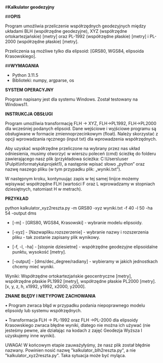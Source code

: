 #**Kalkulator geodezyjny**

##**OPIS**

Program umożliwia przeliczenie współrzędnych geodezyjnych między układami BLH (współrzędne geodezyjne), XYZ (współrzędne ortokartezjańskie) [metry] oraz PL-1992 (współrzędne płaskie) [metry] i PL-2000 (współrzędne płaskie) [metry]. 

Przeliczenia są możliwe tylko dla elipsoid: [GRS80, WGS84, elipsoida Krasowskiego].

##**WYMAGANIA**

- Python 3.11.5
- Biblioteki: numpy, argparse, os
  
**SYSTEM OPERACYJNY**

Program napisany jest dla systemu Windows. Został testowany na Windows11.

**INSTRUKCJA OBSŁUGI**

Program umożliwia  transformację FLH -> XYZ, FLH->PL1992, FLH->PL2000 dla wcześniej podanych elipsoid. Dane wejściowe i wyjściowe programu są obsługiwane w formacie zmiennoprzecinkowym (float).
Należy skorzystać z opcji wprowadzania ręcznego (input txt) dla wprowadzenia współrzędnych.

Aby uzyskać współrzędne przeliczone na wybrany przez nas układ odniesienia, musimy otworzyć w wierszu poleceń (cmd) ścieżkę do folderu zawierającego nasz plik (przykładowa ścieżka: C:\Users\user \Pulpit\informatyka\projekt1), a następnie wpisać słowo „python” oraz nazwę naszego pliku (w tym przypadku plik: „wyniki.txt”).

W następnym kroku, kontynuując zapis w tej samej linijce możemy wpisywać współrzędne FLH (wartości F oraz L wprowadzamy w stopniach dziesiętnych, natomiast H w metrach).

**PRZYKŁAD**

python kalkulator_xyz2reszta.py -m GRS80 -xyz wyniki.txt -f 40 -l 50 -ha 54 -output dms

- [-m] - [GRS80, WGS84, Krasowski] - wybranie modelu elipsoidy.
  
- [-xyz] - [Nazwapliku.rozszerzenie] - wybranie nazwy i rozszerzenia pliku - tak zostanie zapisany plik wynikowy.
  
- [-f, -l, -ha] - [stopnie dziesietne] - współrzędne geodezyjne elipsoidalne punktu, wysokość [metry].
  
- [-output] - [dms/dec_degree/radiany] - wybieramy w jakich jednostkach chcemy mieć wyniki.
  
Wyniki: Współrzędne ortokartezjańskie geocentryczne [metry], współrzędne płaskie PL1992 [metry], współrzędne płaskie PL2000 [metry]. [x, y, z, h, x1992, y1992, x2000, y2000].

**ZNANE BŁĘDY I NIETYPOWE ZACHOWANIA**

•	Program zwraca błąd w przypadku podania niepoprawnego modelu elipsoidy lub systemu współrzędnych.

•	Transformacja FLH -> PL-1992 oraz FLH ->PL-2000 dla elipsoidy Krasowskiego zwraca błędne wyniki, dlatego nie można ich używać (nie jesteśmy pewne, ale działając na kodach z zajęć Geodezja Wyższa I  uzyskujemy inne wyniki).

UWAGA! W końcowym etapie zauważyłyśmy, że nasz plik został błędnie nazwany. Powinien nosić nazwę "kalkulator_blh2reszta.py", a nie "kalkulator_xyz2reszta.py". Taka sytuacja może być myląca.

